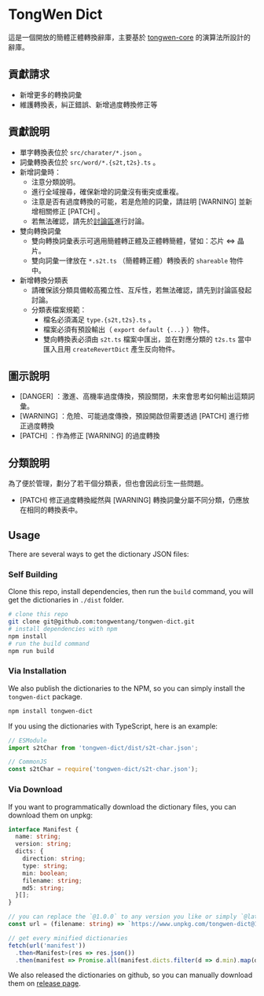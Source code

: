 # TongWen Dict

這是一個開放的簡體正體轉換辭庫，主要基於 [tongwen-core](https://github.com/tongwentang/tongwen-core) 的演算法所設計的辭庫。

## 貢獻請求

- 新增更多的轉換詞彙
- 維護轉換表，糾正錯誤、新增過度轉換修正等

## 貢獻說明

- 單字轉換表位於 `src/charater/*.json` 。
- 詞彙轉換表位於 `src/word/*.{s2t,t2s}.ts` 。
- 新增詞彙時：
  - 注意分類說明。
  - 進行全域搜尋，確保新增的詞彙沒有衝突或重複。
  - 注意是否有過度轉換的可能，若是危險的詞彙，請註明 [WARNING] 並新增相關修正 [PATCH] 。
  - 若無法確認，請先於[討論區](https://github.com/tongwentang/tongwen-dict/discussions)進行討論。
- 雙向轉換詞彙
  - 雙向轉換詞彙表示可適用簡體轉正體及正體轉簡體，譬如：芯片 <=> 晶片。
  - 雙向詞彙一律放在 `*.s2t.ts` （簡體轉正體）轉換表的 `shareable` 物件中。
- 新增轉換分類表
  - 請確保該分類具備較高獨立性、互斥性，若無法確認，請先到討論區發起討論。
  - 分類表檔案規範：
    - 檔名必須滿足 `type.{s2t,t2s}.ts` 。
    - 檔案必須有預設輸出（ `export default {...}` ）物件。
    - 雙向轉換表必須由 `s2t.ts` 檔案中匯出，並在對應分類的 `t2s.ts` 當中匯入且用 `createRevertDict` 產生反向物件。

## 圖示說明

- [DANGER] ：激進、高機率過度傳換，預設關閉，未來會思考如何輸出這類詞彙。
- [WARNING] ：危險、可能過度傳換，預設開啟但需要透過 [PATCH] 進行修正過度轉換
- [PATCH] ：作為修正 [WARNING] 的過度轉換

## 分類說明

為了便於管理，劃分了若干個分類表，但也會因此衍生一些問題。

- [PATCH] 修正過度轉換縱然與 [WARNING] 轉換詞彙分屬不同分類，仍應放在相同的轉換表中。

## Usage

There are several ways to get the dictionary JSON files:

### Self Building

Clone this repo, install dependencies, then run the `build` command, you will get the dictionaries in `./dist` folder.

```sh
# clone this repo
git clone git@github.com:tongwentang/tongwen-dict.git
# install dependencies with npm
npm install
# run the build command
npm run build
```

### Via Installation

We also publish the dictionaries to the NPM, so you can simply install the `tongwen-dict` package.

```sh
npm install tongwen-dict
```

If you using the dictionaries with TypeScript, here is an example:

```typescript
// ESModule
import s2tChar from 'tongwen-dict/dist/s2t-char.json';

// CommonJS
const s2tChar = require('tongwen-dict/s2t-char.json');
```

### Via Download

If you want to programmatically download the dictionary files, you can download them on unpkg:

```typescript
interface Manifest {
  name: string;
  version: string;
  dicts: {
    direction: string;
    type: string;
    min: boolean;
    filename: string;
    md5: string;
  }[];
}

// you can replace the `@1.0.0` to any version you like or simply `@latest` to get the latest version
const url = (filename: string) => `https://www.unpkg.com/tongwen-dict@1.0.0/dist/${filename}.json`;

// get every minified dictionaries
fetch(url('manifest'))
  .then<Manifest>(res => res.json())
  .then(manifest => Promise.all(manifest.dicts.filter(d => d.min).map(d => fetch(url(d.filename)))));
```

We also released the dictionaries on github, so you can manually download them on [release page](https://github.com/tongwentang/tongwen-dict/releases).
